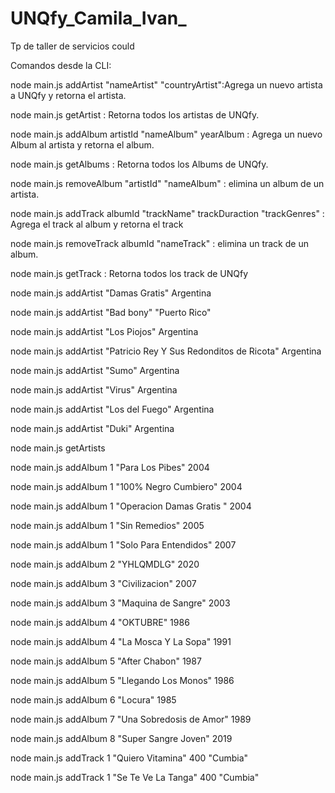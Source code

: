 # UNQfy_Camila_Ivan_
 Tp de taller de servicios could

Comandos desde la CLI:

node main.js addArtist "nameArtist" "countryArtist":Agrega un nuevo artista a UNQfy y retorna el artista.

node main.js getArtist : Retorna todos los artistas de UNQfy.

node main.js addAlbum artistId "nameAlbum" yearAlbum : Agrega un nuevo Album al artista y retorna el album.

node main.js getAlbums : Retorna todos los Albums de UNQfy.

node main.js removeAlbum "artistId" "nameAlbum" : elimina un album de un artista.

node main.js addTrack albumId "trackName" trackDuraction "trackGenres" : Agrega el track al album y retorna el track

node main.js removeTrack albumId "nameTrack" : elimina un track de un album.

node main.js getTrack : Retorna todos los track de UNQfy


node main.js addArtist "Damas Gratis" Argentina

node main.js addArtist "Bad bony" "Puerto Rico"

node main.js addArtist "Los Piojos" Argentina

node main.js addArtist "Patricio Rey Y Sus Redonditos de Ricota" Argentina

node main.js addArtist "Sumo" Argentina

node main.js addArtist "Virus" Argentina

node main.js addArtist "Los del Fuego" Argentina

node main.js addArtist "Duki" Argentina



node main.js getArtists

node main.js addAlbum 1 "Para Los Pibes" 2004

node main.js addAlbum 1 "100% Negro Cumbiero" 2004

node main.js addAlbum 1 "Operacion Damas Gratis " 2004

node main.js addAlbum 1 "Sin Remedios" 2005

node main.js addAlbum 1 "Solo Para Entendidos" 2007

node main.js addAlbum 2 "YHLQMDLG" 2020

node main.js addAlbum 3 "Civilizacion" 2007

node main.js addAlbum 3 "Maquina de Sangre" 2003

node main.js addAlbum 4 "OKTUBRE" 1986

node main.js addAlbum 4 "La Mosca Y La Sopa" 1991

node main.js addAlbum 5 "After Chabon" 1987

node main.js addAlbum 5 "Llegando Los Monos" 1986

node main.js addAlbum 6 "Locura" 1985

node main.js addAlbum 7 "Una Sobredosis de Amor" 1989

node main.js addAlbum 8 "Super Sangre Joven" 2019

node main.js addTrack 1 "Quiero Vitamina" 400 "Cumbia"

node main.js addTrack 1 "Se Te Ve La Tanga" 400 "Cumbia"



